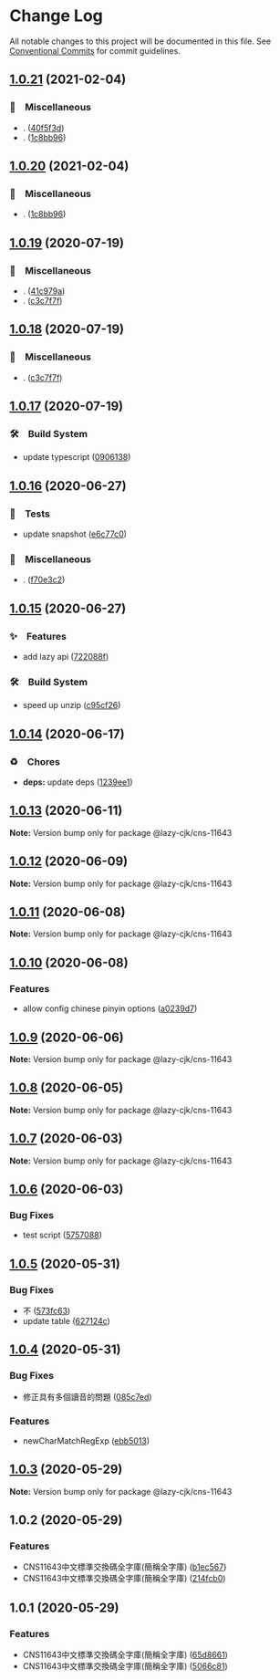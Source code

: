 # Change Log

All notable changes to this project will be documented in this file.
See [Conventional Commits](https://conventionalcommits.org) for commit guidelines.

## [1.0.21](https://github.com/bluelovers/ws-regexp/compare/@lazy-cjk/cns-11643@1.0.19...@lazy-cjk/cns-11643@1.0.21) (2021-02-04)


### 🔖　Miscellaneous

* . ([40f5f3d](https://github.com/bluelovers/ws-regexp/commit/40f5f3d3fd120c189cd8ad96ea6274372e0b8627))
* . ([1c8bb96](https://github.com/bluelovers/ws-regexp/commit/1c8bb96673f0b28fea3d489b16f190d651b3e8e3))





## [1.0.20](https://github.com/bluelovers/ws-regexp/compare/@lazy-cjk/cns-11643@1.0.19...@lazy-cjk/cns-11643@1.0.20) (2021-02-04)


### 🔖　Miscellaneous

* . ([1c8bb96](https://github.com/bluelovers/ws-regexp/commit/1c8bb96673f0b28fea3d489b16f190d651b3e8e3))





## [1.0.19](https://github.com/bluelovers/ws-regexp/compare/@lazy-cjk/cns-11643@1.0.17...@lazy-cjk/cns-11643@1.0.19) (2020-07-19)


### 🔖　Miscellaneous

* . ([41c979a](https://github.com/bluelovers/ws-regexp/commit/41c979a207c1ed6616d3d60eb418bbf6ac01e1bd))
* . ([c3c7f7f](https://github.com/bluelovers/ws-regexp/commit/c3c7f7fc30adc9cd3fc116cc5cf11a0cc0911e16))





## [1.0.18](https://github.com/bluelovers/ws-regexp/compare/@lazy-cjk/cns-11643@1.0.17...@lazy-cjk/cns-11643@1.0.18) (2020-07-19)


### 🔖　Miscellaneous

* . ([c3c7f7f](https://github.com/bluelovers/ws-regexp/commit/c3c7f7fc30adc9cd3fc116cc5cf11a0cc0911e16))





## [1.0.17](https://github.com/bluelovers/ws-regexp/compare/@lazy-cjk/cns-11643@1.0.16...@lazy-cjk/cns-11643@1.0.17) (2020-07-19)


### 🛠　Build System

* update typescript ([0906138](https://github.com/bluelovers/ws-regexp/commit/09061382af8b98173cadd92adf736d744c74575d))





## [1.0.16](https://github.com/bluelovers/ws-regexp/compare/@lazy-cjk/cns-11643@1.0.15...@lazy-cjk/cns-11643@1.0.16) (2020-06-27)


### 🚨　Tests

* update snapshot ([e6c77c0](https://github.com/bluelovers/ws-regexp/commit/e6c77c0369d6cb56204ab806a2d9815fed15e9ac))


### 🔖　Miscellaneous

* . ([f70e3c2](https://github.com/bluelovers/ws-regexp/commit/f70e3c280ab4a271167353937be9749385e69d92))





## [1.0.15](https://github.com/bluelovers/ws-regexp/compare/@lazy-cjk/cns-11643@1.0.14...@lazy-cjk/cns-11643@1.0.15) (2020-06-27)


### ✨　Features

* add lazy api ([722088f](https://github.com/bluelovers/ws-regexp/commit/722088f90b488091cbbe5fd1ce975e6f4246c904))


### 🛠　Build System

* speed up unzip ([c95cf26](https://github.com/bluelovers/ws-regexp/commit/c95cf260a2df8e325451a9cb1483ce1f2f415075))





## [1.0.14](https://github.com/bluelovers/ws-regexp/compare/@lazy-cjk/cns-11643@1.0.13...@lazy-cjk/cns-11643@1.0.14) (2020-06-17)


### ♻️　Chores

* **deps:** update deps ([1239ee1](https://github.com/bluelovers/ws-regexp/commit/1239ee1ed3987e1c40c8b45ae8ac206fd8673a08))





## [1.0.13](https://github.com/bluelovers/ws-regexp/compare/@lazy-cjk/cns-11643@1.0.12...@lazy-cjk/cns-11643@1.0.13) (2020-06-11)

**Note:** Version bump only for package @lazy-cjk/cns-11643





## [1.0.12](https://github.com/bluelovers/ws-regexp/compare/@lazy-cjk/cns-11643@1.0.11...@lazy-cjk/cns-11643@1.0.12) (2020-06-09)

**Note:** Version bump only for package @lazy-cjk/cns-11643





## [1.0.11](https://github.com/bluelovers/ws-regexp/compare/@lazy-cjk/cns-11643@1.0.10...@lazy-cjk/cns-11643@1.0.11) (2020-06-08)

**Note:** Version bump only for package @lazy-cjk/cns-11643





## [1.0.10](https://github.com/bluelovers/ws-regexp/compare/@lazy-cjk/cns-11643@1.0.9...@lazy-cjk/cns-11643@1.0.10) (2020-06-08)


### Features

* allow config chinese pinyin options ([a0239d7](https://github.com/bluelovers/ws-regexp/commit/a0239d7b9a6cc222ed655da7c36d6557cd4dfb2c))





## [1.0.9](https://github.com/bluelovers/ws-regexp/compare/@lazy-cjk/cns-11643@1.0.8...@lazy-cjk/cns-11643@1.0.9) (2020-06-06)

**Note:** Version bump only for package @lazy-cjk/cns-11643





## [1.0.8](https://github.com/bluelovers/ws-regexp/compare/@lazy-cjk/cns-11643@1.0.7...@lazy-cjk/cns-11643@1.0.8) (2020-06-05)

**Note:** Version bump only for package @lazy-cjk/cns-11643





## [1.0.7](https://github.com/bluelovers/ws-regexp/compare/@lazy-cjk/cns-11643@1.0.6...@lazy-cjk/cns-11643@1.0.7) (2020-06-03)

**Note:** Version bump only for package @lazy-cjk/cns-11643





## [1.0.6](https://github.com/bluelovers/ws-regexp/compare/@lazy-cjk/cns-11643@1.0.5...@lazy-cjk/cns-11643@1.0.6) (2020-06-03)


### Bug Fixes

* test script ([5757088](https://github.com/bluelovers/ws-regexp/commit/5757088c39c2fac8e63562b1e63ca93f5a925565))





## [1.0.5](https://github.com/bluelovers/ws-regexp/compare/@lazy-cjk/cns-11643@1.0.4...@lazy-cjk/cns-11643@1.0.5) (2020-05-31)


### Bug Fixes

* 不 ([573fc63](https://github.com/bluelovers/ws-regexp/commit/573fc63e314b3c8f961e6748356bf510e9b4e7dc))
* update table ([627124c](https://github.com/bluelovers/ws-regexp/commit/627124cd326f94a25861ea3bf48d397c85ac178a))





## [1.0.4](https://github.com/bluelovers/ws-regexp/compare/@lazy-cjk/cns-11643@1.0.3...@lazy-cjk/cns-11643@1.0.4) (2020-05-31)


### Bug Fixes

* 修正具有多個讀音的問題 ([085c7ed](https://github.com/bluelovers/ws-regexp/commit/085c7edfc51748b3705d4ae3b72926c053897f59))


### Features

* newCharMatchRegExp ([ebb5013](https://github.com/bluelovers/ws-regexp/commit/ebb5013f68cf58ccf8c05b7b0d9123c30555c783))





## [1.0.3](https://github.com/bluelovers/ws-regexp/compare/@lazy-cjk/cns-11643@1.0.2...@lazy-cjk/cns-11643@1.0.3) (2020-05-29)

**Note:** Version bump only for package @lazy-cjk/cns-11643





## 1.0.2 (2020-05-29)


### Features

* CNS11643中文標準交換碼全字庫(簡稱全字庫) ([b1ec567](https://github.com/bluelovers/ws-regexp/commit/b1ec567a24528c4b8f8c0ed5f4d977582938d00b))
* CNS11643中文標準交換碼全字庫(簡稱全字庫) ([214fcb0](https://github.com/bluelovers/ws-regexp/commit/214fcb094aa9c4beef98873e6468df890ea328b1))





## 1.0.1 (2020-05-29)


### Features

* CNS11643中文標準交換碼全字庫(簡稱全字庫) ([65d8661](https://github.com/bluelovers/ws-regexp/commit/65d8661a289d069d72dc6a3ed92239ebf0cf7cf5))
* CNS11643中文標準交換碼全字庫(簡稱全字庫) ([5066c81](https://github.com/bluelovers/ws-regexp/commit/5066c810e97a9968cc43339971f81fd0e64ae8da))
